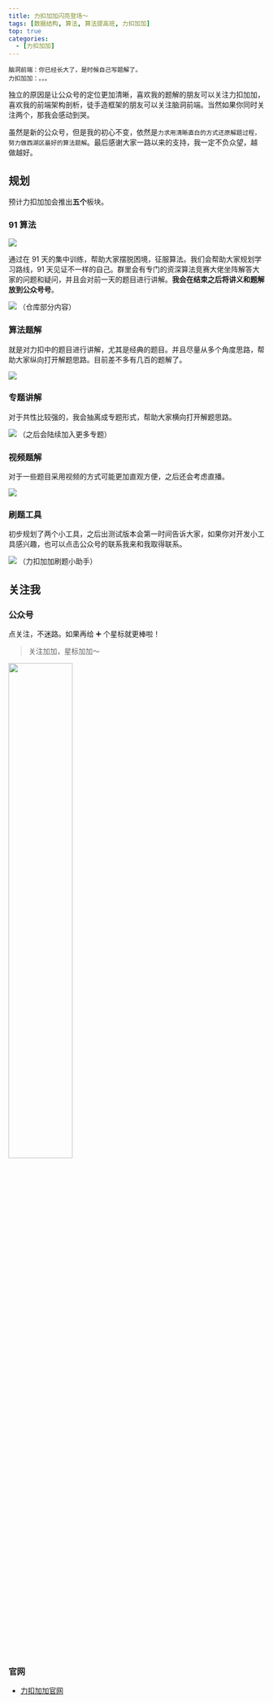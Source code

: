 ```yaml
---
title: 力扣加加闪亮登场～
tags: [数据结构, 算法, 算法提高班, 力扣加加]
top: true
categories:
  - [力扣加加]
---
```


```
脑洞前端：你已经长大了，是时候自己写题解了。
力扣加加：。。。
```

独立的原因是让公众号的定位更加清晰，喜欢我的题解的朋友可以关注力扣加加，喜欢我的前端架构剖析，徒手造框架的朋友可以关注脑洞前端。当然如果你同时关注两个，那我会感动到哭。

虽然是新的公众号，但是我的初心不变，依然是`力求用清晰直白的方式还原解题过程，努力做西湖区最好的算法题解`。最后感谢大家一路以来的支持，我一定不负众望，越做越好。

## 规划

预计力扣加加会推出**五个**板块。

### 91 算法

![](https://tva1.sinaimg.cn/large/007S8ZIlly1gfctrpi6sfj30xm0b6js7.jpg)

通过在 91 天的集中训练，帮助大家摆脱困境，征服算法。我们会帮助大家规划学习路线，91 天见证不一样的自己。群里会有专门的资深算法竞赛大佬坐阵解答大家的问题和疑问，并且会对前一天的题目进行讲解。**我会在结束之后将讲义和题解放到公众号号**。

![](https://tva1.sinaimg.cn/large/007S8ZIlly1gfcubuzax3j30h9086gm6.jpg)
（仓库部分内容）

### 算法题解

就是对力扣中的题目进行讲解，尤其是经典的题目。并且尽量从多个角度思路，帮助大家纵向打开解题思路。目前差不多有几百的题解了。

![](https://tva1.sinaimg.cn/large/007S8ZIlly1gfcuje66ltj30wl0migsw.jpg)

### 专题讲解

对于共性比较强的，我会抽离成专题形式，帮助大家横向打开解题思路。

![](https://tva1.sinaimg.cn/large/007S8ZIlly1gfcucqfgczj30am0fgabj.jpg)
（之后会陆续加入更多专题）

### 视频题解

对于一些题目采用视频的方式可能更加直观方便，之后还会考虑直播。

![](https://tva1.sinaimg.cn/large/007S8ZIlly1gfcueie2w0j31bf07nwhl.jpg)

### 刷题工具

初步规划了两个小工具，之后出测试版本会第一时间告诉大家，如果你对开发小工具感兴趣，也可以点击公众号的联系我来和我取得联系。

![](https://tva1.sinaimg.cn/large/007S8ZIlly1gfcun5uakzj31j20u0kc3.jpg)
（力扣加加刷题小助手）

## 关注我

### 公众号

点关注，不迷路。如果再给 ➕ 个星标就更棒啦！

> 关注加加，星标加加～

<img src="https://tva1.sinaimg.cn/large/007S8ZIlly1gfcuzagjalj30p00dwabs.jpg" width="50%">

### 官网

- [力扣加加官网](http://leetcode-solution.cn/)
